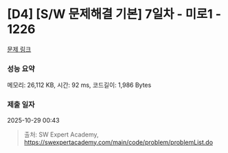 # [D4] [S/W 문제해결 기본] 7일차 - 미로1 - 1226 

[문제 링크](https://swexpertacademy.com/main/code/problem/problemDetail.do?contestProbId=AV14vXUqAGMCFAYD) 

### 성능 요약

메모리: 26,112 KB, 시간: 92 ms, 코드길이: 1,986 Bytes

### 제출 일자

2025-10-29 00:43



> 출처: SW Expert Academy, https://swexpertacademy.com/main/code/problem/problemList.do